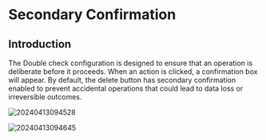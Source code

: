 # Secondary Confirmation

## Introduction

The Double check configuration is designed to ensure that an operation is deliberate before it proceeds. When an action is clicked, a confirmation box will appear. By default, the delete button has secondary confirmation enabled to prevent accidental operations that could lead to data loss or irreversible outcomes.

![20240413094528](https://static-docs.nocobase.com/20240413094528.png)

![20240413094645](https://static-docs.nocobase.com/20240413094645.png)
